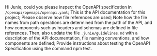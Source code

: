 Hi Junie, could you please inspect the OpenAPI specification in `/openapi/openapi/openapi.yaml`;
This is the API documentation for this project;
Please observe how file references are used;
Note how the file names from path operations are determined from the path of the API,
and how components such as headers and schemas are defined in file references.
Then, also update the file `.junie/guidelines.md` with a description of the API documentation,
file naming conventions, and how components are defined;
Provide instructions about testing the OpenAPI Specification using the command npm test.